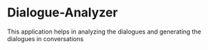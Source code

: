 # Dialogue-Analyzer
This application helps in analyzing the dialogues and generating the dialogues in conversations
